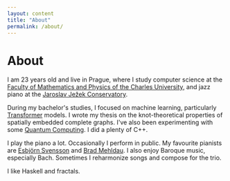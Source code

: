 ```yaml
---
layout: content
title: "About"
permalink: /about/
---
```



# About

I am 23 years old and live in Prague,
where I study computer science at the 
[Faculty of Mathematics and Physics of the Charles University](https://www.mff.cuni.cz/),
and jazz piano at the
[Jaroslav Ježek Conservatory](https://www.kjj.cz).

During my bachelor's studies, I focused on machine learning, particularly [Transformer](https://arxiv.org/abs/1706.03762) models.
I wrote my thesis on the knot-theoretical properties of spatially embedded complete graphs.
I've also been experimenting with some [Quantum Computing](https://github.com/patztablook22/jaq). I did a plenty of C++.

I play the piano a lot. Occasionally I perform in public. 
My favourite pianists are
[Esbjörn Svensson](https://en.wikipedia.org/wiki/Esbj%C3%B6rn_Svensson)
and 
[Brad Mehldau](https://en.wikipedia.org/wiki/Brad_Mehldau). I also enjoy Baroque music, especially Bach.
Sometimes I reharmonize songs and compose for the trio.

I like Haskell and fractals.

